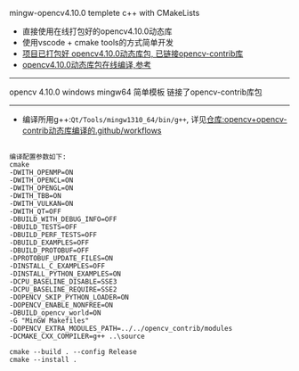 mingw-opencv4.10.0 templete c++ with CMakeLists
+ 直接使用在线打包好的opencv4.10.0动态库
+ 使用vscode + cmake tools的方式简单开发
+ [项目已打包好 opencv4.10.0动态库包, 已链接opencv-contrib库](https://github.com/crack-dawn/Windows_MinGW_64_OpenCV/releases)
+ [opencv4.10.0动态库包在线编译,参考](https://github.com/FastTrackOrg/Windows_MinGW_64_OpenCV)
----

opencv 4.10.0 windows mingw64 简单模板
链接了opencv-contrib库包

-----------------
+ 编译所用g++:`Qt/Tools/mingw1310_64/bin/g++`, 详见[仓库:opencv+opencv-contrib动态库编译的.github/workflows](https://github.com/crack-dawn/Windows_MinGW_64_OpenCV/blob/master/.github/workflows/continuous_autoTask.yml)
```

编译配置参数如下:
cmake
-DWITH_OPENMP=ON
-DWITH_OPENCL=ON
-DWITH_OPENGL=ON
-DWITH_TBB=ON
-DWITH_VULKAN=ON
-DWITH_QT=OFF
-DBUILD_WITH_DEBUG_INFO=OFF
-DBUILD_TESTS=OFF
-DBUILD_PERF_TESTS=OFF
-DBUILD_EXAMPLES=OFF
-DBUILD_PROTOBUF=OFF
-DPROTOBUF_UPDATE_FILES=ON
-DINSTALL_C_EXAMPLES=OFF
-DINSTALL_PYTHON_EXAMPLES=ON
-DCPU_BASELINE_DISABLE=SSE3
-DCPU_BASELINE_REQUIRE=SSE2
-DOPENCV_SKIP_PYTHON_LOADER=ON
-DOPENCV_ENABLE_NONFREE=ON
-DBUILD_opencv_world=ON
-G "MinGW Makefiles"
-DOPENCV_EXTRA_MODULES_PATH=../../opencv_contrib/modules
-DCMAKE_CXX_COMPILER=g++ ..\source

cmake --build . --config Release
cmake --install . 
```



